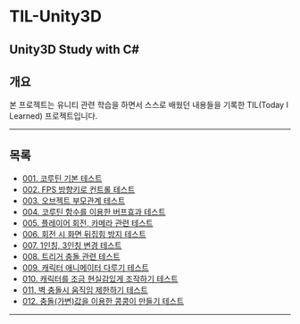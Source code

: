 # TIL-Unity3D
 Unity3D Study with C#
-----------------------------------------
## 개요

본 프로젝트는 유니티 관련 학습을 하면서 스스로 배웠던 내용들을 기록한 TIL(Today I Learned) 프로젝트입니다.

-----------------------------------------
## 목록

 - [001. 코루틴 기본 테스트](https://github.com/baedi/TIL-Unity3D/blob/master/Script/001/readme001.md)
 - [002. FPS 방향키로 컨트롤 테스트](https://github.com/baedi/TIL-Unity3D/blob/master/Script/002/readme002.md)
 - [003. 오브젝트 부모관계 테스트](https://github.com/baedi/TIL-Unity3D/blob/master/Script/003/readme003.md)
 - [004. 코루틴 함수를 이용한 버프효과 테스트](https://github.com/baedi/TIL-Unity3D/blob/master/Script/004/readme004.md)
 - [005. 플레이어 회전, 카메라 관련 테스트](https://github.com/baedi/TIL-Unity3D/blob/master/Script/005/readme005.md)
 - [006. 회전 시 화면 뒤집힘 방지 테스트](https://github.com/baedi/TIL-Unity3D/blob/master/Script/006/readme006.md)
 - [007. 1인칭, 3인칭 변경 테스트](https://github.com/baedi/TIL-Unity3D/blob/master/Script/007/readme007.md)
 - [008. 트리거 충돌 관련 테스트](https://github.com/baedi/TIL-Unity3D/blob/master/Script/008/readme008.md)
 - [009. 캐릭터 애니메이터 다루기 테스트](https://github.com/baedi/TIL-Unity3D/blob/master/Script/009/readme009.md)
 - [010. 캐릭터를 조금 현실감있게 조작하기 테스트](https://github.com/baedi/TIL-Unity3D/blob/master/Script/010/readme010.md)
 - [011. 벽 충돌시 움직임 제한하기 테스트](https://github.com/baedi/TIL-Unity3D/blob/master/Script/011/readme011.md)
 - [012. 충돌(가변)값을 이용한 콩콩이 만들기 테스트](https://github.com/baedi/TIL-Unity3D/blob/master/Script/012/readme012.md)

-----------------------------------------